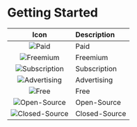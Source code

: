 # Getting Started

| Icon                                                     | Description   |
|:--------------------------------------------------------:|:--------------|
|![](~@symbols/paid.svg "Paid")                             | Paid          |
|![](~@symbols/freemium.svg "Freemium")                     | Freemium      |
|![](/symbols/subscription.svg "Subscription")             | Subscription  |
|![](/symbols/ad.svg "Advertising")                        | Advertising   |
|![](/symbols/free.svg "Free")                             | Free          |
|![](/symbols/open.svg "Open-Source")                      | Open-Source   |
|![](/symbols/closed.svg "Closed-Source")                  | Closed-Source |
